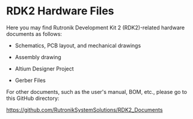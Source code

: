# RDK2 Hardware Files

Here you may find Rutronik Development Kit 2 (RDK2)-related hardware documents as follows:

- Schematics, PCB layout, and mechanical drawings

- Assembly drawing

- Altium Designer Project

- Gerber Files

  

For other documents, such as the user's manual, BOM, etc., please go to this GitHub directory:

https://github.com/RutronikSystemSolutions/RDK2_Documents



